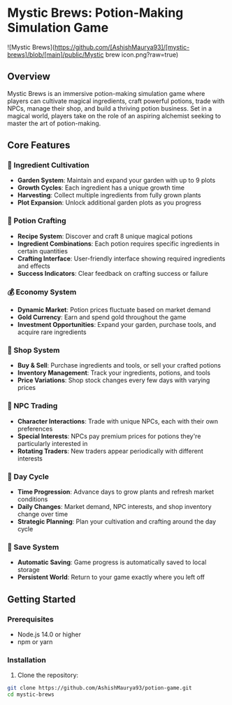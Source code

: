 # Mystic Brews: Potion-Making Simulation Game

![Mystic Brews](https://github.com/[AshishMaurya93]/[mystic-brews]/blob/[main]/public/Mystic brew icon.png?raw=true)

## Overview

Mystic Brews is an immersive potion-making simulation game where players can cultivate magical ingredients, craft powerful potions, trade with NPCs, manage their shop, and build a thriving potion business. Set in a magical world, players take on the role of an aspiring alchemist seeking to master the art of potion-making.

## Core Features

### 🌱 Ingredient Cultivation
- **Garden System**: Maintain and expand your garden with up to 9 plots
- **Growth Cycles**: Each ingredient has a unique growth time
- **Harvesting**: Collect multiple ingredients from fully grown plants
- **Plot Expansion**: Unlock additional garden plots as you progress

### 🧪 Potion Crafting
- **Recipe System**: Discover and craft 8 unique magical potions
- **Ingredient Combinations**: Each potion requires specific ingredients in certain quantities
- **Crafting Interface**: User-friendly interface showing required ingredients and effects
- **Success Indicators**: Clear feedback on crafting success or failure

### 💰 Economy System
- **Dynamic Market**: Potion prices fluctuate based on market demand
- **Gold Currency**: Earn and spend gold throughout the game
- **Investment Opportunities**: Expand your garden, purchase tools, and acquire rare ingredients

### 🛒 Shop System
- **Buy & Sell**: Purchase ingredients and tools, or sell your crafted potions
- **Inventory Management**: Track your ingredients, potions, and tools
- **Price Variations**: Shop stock changes every few days with varying prices

### 🤝 NPC Trading
- **Character Interactions**: Trade with unique NPCs, each with their own preferences
- **Special Interests**: NPCs pay premium prices for potions they're particularly interested in
- **Rotating Traders**: New traders appear periodically with different interests

### 📅 Day Cycle
- **Time Progression**: Advance days to grow plants and refresh market conditions
- **Daily Changes**: Market demand, NPC interests, and shop inventory change over time
- **Strategic Planning**: Plan your cultivation and crafting around the day cycle

### 💾 Save System
- **Automatic Saving**: Game progress is automatically saved to local storage
- **Persistent World**: Return to your game exactly where you left off

## Getting Started

### Prerequisites
- Node.js 14.0 or higher
- npm or yarn

### Installation

1. Clone the repository:
```bash
git clone https://github.com/AshishMaurya93/potion-game.git
cd mystic-brews

